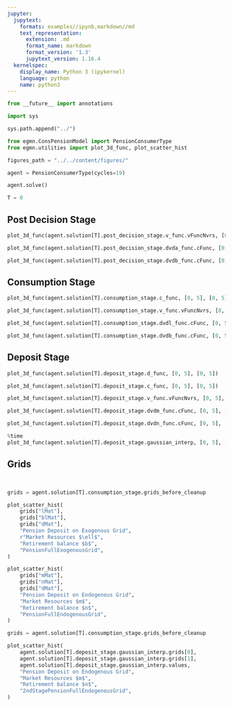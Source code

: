```yaml
---
jupyter:
  jupytext:
    formats: examples//ipynb,markdown//md
    text_representation:
      extension: .md
      format_name: markdown
      format_version: '1.3'
      jupytext_version: 1.16.4
  kernelspec:
    display_name: Python 3 (ipykernel)
    language: python
    name: python3
---
```


```python jupyter={"outputs_hidden": false} pycharm={"name": "#%%\n"}
from __future__ import annotations

import sys

sys.path.append("../")
```

```python jupyter={"outputs_hidden": false} pycharm={"name": "#%%\n"}
from egmn.ConsPensionModel import PensionConsumerType
from egmn.utilities import plot_3d_func, plot_scatter_hist

figures_path = "../../content/figures/"
```

```python jupyter={"outputs_hidden": false} pycharm={"name": "#%%\n"}
agent = PensionConsumerType(cycles=19)
```

```python jupyter={"outputs_hidden": false} pycharm={"name": "#%%\n"}
agent.solve()

T = 0
```

## Post Decision Stage


```python
plot_3d_func(agent.solution[T].post_decision_stage.v_func.vFuncNvrs, [0, 5], [0, 5])
```

```python
plot_3d_func(agent.solution[T].post_decision_stage.dvda_func.cFunc, [0, 5], [0, 5])
```

```python
plot_3d_func(agent.solution[T].post_decision_stage.dvdb_func.cFunc, [0, 5], [0, 5])
```

## Consumption Stage


```python jupyter={"outputs_hidden": false} pycharm={"name": "#%%\n"}
plot_3d_func(agent.solution[T].consumption_stage.c_func, [0, 5], [0, 5])
```

```python
plot_3d_func(agent.solution[T].consumption_stage.v_func.vFuncNvrs, [0, 5], [0, 5])
```

```python
plot_3d_func(agent.solution[T].consumption_stage.dvdl_func.cFunc, [0, 5], [0, 5])
```

```python
plot_3d_func(agent.solution[T].consumption_stage.dvdb_func.cFunc, [0, 5], [0, 5])
```

## Deposit Stage


```python
plot_3d_func(agent.solution[T].deposit_stage.d_func, [0, 5], [0, 5])
```

```python jupyter={"outputs_hidden": false} pycharm={"name": "#%%\n"}
plot_3d_func(agent.solution[T].deposit_stage.c_func, [0, 5], [0, 5])
```

```python
plot_3d_func(agent.solution[T].deposit_stage.v_func.vFuncNvrs, [0, 5], [0, 5])
```

```python
plot_3d_func(agent.solution[T].deposit_stage.dvdm_func.cFunc, [0, 5], [0, 5])
```

```python jupyter={"outputs_hidden": false} pycharm={"name": "#%%\n"}
plot_3d_func(agent.solution[T].deposit_stage.dvdn_func.cFunc, [0, 5], [0, 5])
```

```python jupyter={"outputs_hidden": false} pycharm={"name": "#%%\n"}
%time
plot_3d_func(agent.solution[T].deposit_stage.gaussian_interp, [0, 5], [0, 5])
```


## Grids



```python jupyter={"outputs_hidden": false} pycharm={"name": "#%%\n"}

```

```python jupyter={"outputs_hidden": false} pycharm={"name": "#%%\n"}

```

```python
grids = agent.solution[T].consumption_stage.grids_before_cleanup
```

```python
plot_scatter_hist(
    grids["lMat"],
    grids["blMat"],
    grids["dMat"],
    "Pension Deposit on Exogenous Grid",
    r"Market Resources $\ell$",
    "Retirement balance $b$",
    "PensionFullExogenousGrid",
)
```

```python
plot_scatter_hist(
    grids["mMat"],
    grids["nMat"],
    grids["dMat"],
    "Pension Deposit on Endogenous Grid",
    "Market Resources $m$",
    "Retirement balance $n$",
    "PensionFullEndogenousGrid",
)
```

```python
grids = agent.solution[T].consumption_stage.grids_before_cleanup
```

```python
plot_scatter_hist(
    agent.solution[T].deposit_stage.gaussian_interp.grids[0],
    agent.solution[T].deposit_stage.gaussian_interp.grids[1],
    agent.solution[T].deposit_stage.gaussian_interp.values,
    "Pension Deposit on Endogenous Grid",
    "Market Resources $m$",
    "Retirement balance $n$",
    "2ndStagePensionFullEndogenousGrid",
)
```

```python

```
